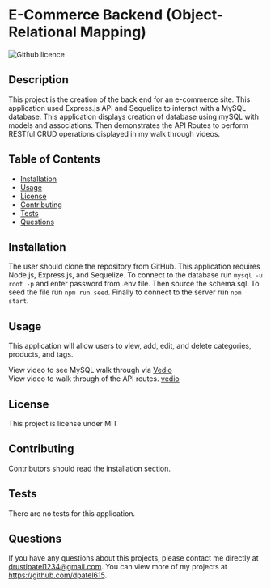 # E-Commerce Backend (Object-Relational Mapping)
![Github licence](http://img.shields.io/badge/license-MIT-blue.svg)

## Description 
This project is the creation of the back end for an e-commerce site. This application used Express.js API and Sequelize to interact with a MySQL database. This application displays creation of database using mySQL with models and associations. Then demonstrates the API Routes to perform RESTful CRUD operations displayed in my walk through videos.

## Table of Contents
* [Installation](#installation)
* [Usage](#usage)
* [License](#license)
* [Contributing](#contributing)
* [Tests](#tests)
* [Questions](#questions)

## Installation 
The user should clone the repository from GitHub. This application requires Node.js, Express.js, and Sequelize. To connect to the database run `mysql -u root -p` and enter password from .env file. Then source the schema.sql. To seed the file run `npm run seed`. Finally to connect to the server run `npm start`. 

## Usage 
This application will allow users to view, add, edit, and delete categories, products, and tags.

View video to see MySQL walk through via [Vedio](https://drive.google.com/file/d/1A_wU4NV1fNKCYOAzX1SZlOPy0LApyxj5/view?usp=sharing)<br>
View video to walk through of the API routes. [vedio](https://drive.google.com/file/d/1JsErC0DlNuK6IYLDle6XZvjjQKfxUXbM/view?usp=sharing)<br>


## License 
This project is license under MIT

## Contributing 
Contributors should read the installation section. 

## Tests
There are no tests for this application. 

## Questions
If you have any questions about this projects, please contact me directly at drustipatel1234@gmail.com. You can view more of my projects at https://github.com/dpatel615.
